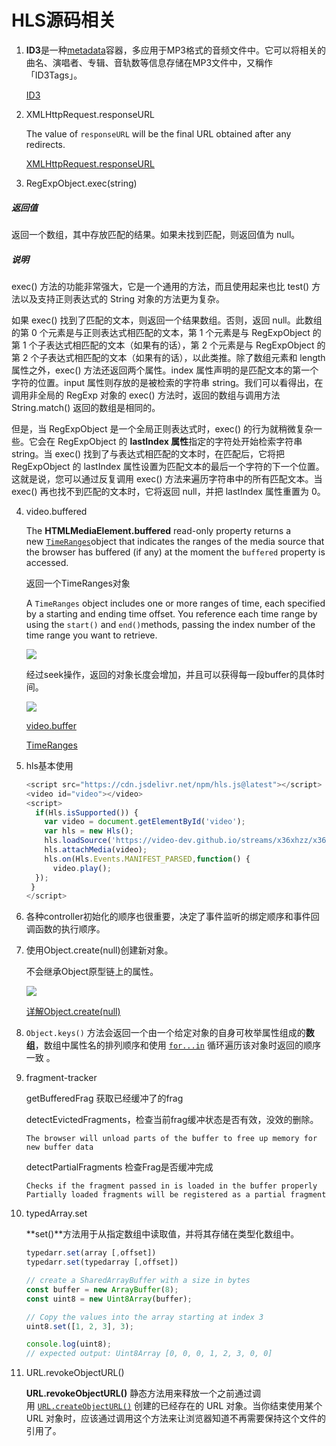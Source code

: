 # HLS源码相关

1. **ID3**是一种[metadata](https://zh.wikipedia.org/wiki/Metadata)容器，多应用于MP3格式的音频文件中。它可以将相关的曲名、演唱者、专辑、音轨数等信息存储在MP3文件中，又稱作「ID3Tags」。 

   [ID3](https://zh.wikipedia.org/zh/ID3)

2. XMLHttpRequest.responseURL

   The value of `responseURL` will be the final URL obtained after any redirects.

   [XMLHttpRequest.responseURL](https://developer.mozilla.org/en-US/docs/Web/API/XMLHttpRequest/responseURL)

3.  RegExpObject.exec(string)

   ##### 返回值

   返回一个数组，其中存放匹配的结果。如果未找到匹配，则返回值为 null。

   ##### 说明

   exec() 方法的功能非常强大，它是一个通用的方法，而且使用起来也比 test() 方法以及支持正则表达式的 String 对象的方法更为复杂。

   如果 exec() 找到了匹配的文本，则返回一个结果数组。否则，返回 null。此数组的第 0 个元素是与正则表达式相匹配的文本，第 1 个元素是与 RegExpObject 的第 1 个子表达式相匹配的文本（如果有的话），第 2 个元素是与 RegExpObject 的第 2 个子表达式相匹配的文本（如果有的话），以此类推。除了数组元素和 length 属性之外，exec() 方法还返回两个属性。index 属性声明的是匹配文本的第一个字符的位置。input 属性则存放的是被检索的字符串 string。我们可以看得出，在调用非全局的 RegExp 对象的 exec() 方法时，返回的数组与调用方法 String.match() 返回的数组是相同的。

   但是，当 RegExpObject 是一个全局正则表达式时，exec() 的行为就稍微复杂一些。它会在 RegExpObject 的 **lastIndex 属性**指定的字符处开始检索字符串 string。当 exec() 找到了与表达式相匹配的文本时，在匹配后，它将把 RegExpObject 的 lastIndex 属性设置为匹配文本的最后一个字符的下一个位置。这就是说，您可以通过反复调用 exec() 方法来遍历字符串中的所有匹配文本。当 exec() 再也找不到匹配的文本时，它将返回 null，并把 lastIndex 属性重置为 0。

4. video.buffered

   The **HTMLMediaElement.buffered** read-only property returns a new [`TimeRanges`](https://developer.mozilla.org/en-US/docs/Web/API/TimeRanges)object that indicates the ranges of the media source that the browser has buffered (if any) at the moment the `buffered` property is accessed.

   返回一个TimeRanges对象

   A `TimeRanges` object includes one or more ranges of time, each specified by a starting and ending time offset. You reference each time range by using the `start()` and `end()`methods, passing the index number of the time range you want to retrieve.

   ![](http://p1yseh5av.bkt.clouddn.com/18-7-4/39696816.jpg)

   经过seek操作，返回的对象长度会增加，并且可以获得每一段buffer的具体时间。

   ![](http://p1yseh5av.bkt.clouddn.com/18-7-4/77233040.jpg)

   [video.buffer](https://developer.mozilla.org/en-US/docs/Web/API/HTMLMediaElement/buffered)

   [TimeRanges](https://developer.mozilla.org/en-US/docs/Web/API/TimeRanges)

5. hls基本使用

   ```js
   <script src="https://cdn.jsdelivr.net/npm/hls.js@latest"></script>  
   <video id="video"></video>  
   <script>  
     if(Hls.isSupported()) {
       var video = document.getElementById('video');
       var hls = new Hls();
       hls.loadSource('https://video-dev.github.io/streams/x36xhzz/x36xhzz.m3u8');
       hls.attachMedia(video);
       hls.on(Hls.Events.MANIFEST_PARSED,function() {
         video.play();
     });
    }
   </script> 
   ```

6. 各种controller初始化的顺序也很重要，决定了事件监听的绑定顺序和事件回调函数的执行顺序。

7. 使用Object.create(null)创建新对象。

   不会继承Object原型链上的属性。

   ![](http://p1yseh5av.bkt.clouddn.com/18-7-4/10070175.jpg)

   [详解Object.create(null)](https://juejin.im/post/5acd8ced6fb9a028d444ee4e)

8. `Object.keys()` 方法会返回一个由一个给定对象的自身可枚举属性组成的**数组**，数组中属性名的排列顺序和使用 [`for...in`](https://developer.mozilla.org/zh-CN/docs/Web/JavaScript/Reference/Statements/for...in) 循环遍历该对象时返回的顺序一致 。

9. fragment-tracker

   getBufferedFrag 获取已经缓冲了的frag

   detectEvictedFragments，检查当前frag缓冲状态是否有效，没效的删除。

   ```
   The browser will unload parts of the buffer to free up memory for new buffer data
   ```

   detectPartialFragments 检查Frag是否缓冲完成

   ```
   Checks if the fragment passed in is loaded in the buffer properly
   Partially loaded fragments will be registered as a partial fragment
   ```

10. typedArray.set

    **set()**方法用于从指定数组中读取值，并将其存储在类型化数组中。

    ```js
    typedarr.set(array [,offset])
    typedarr.set(typedarray [,offset])
    ```

    ```js
    // create a SharedArrayBuffer with a size in bytes
    const buffer = new ArrayBuffer(8);
    const uint8 = new Uint8Array(buffer);
    
    // Copy the values into the array starting at index 3
    uint8.set([1, 2, 3], 3);
    
    console.log(uint8);
    // expected output: Uint8Array [0, 0, 0, 1, 2, 3, 0, 0]
    
    ```

11. URL.revokeObjectURL()

    **URL.revokeObjectURL()** 静态方法用来释放一个之前通过调用 [`URL.createObjectURL()`](https://developer.mozilla.org/zh-CN/docs/Web/API/URL/createObjectURL) 创建的已经存在的 URL 对象。当你结束使用某个 URL 对象时，应该通过调用这个方法来让浏览器知道不再需要保持这个文件的引用了。

    